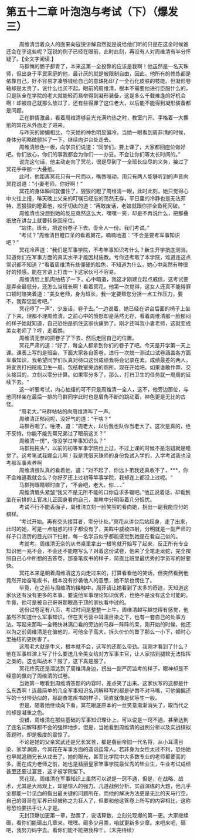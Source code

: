 <h1>第五十二章 叶泡泡与考试（下）（爆发三）</h1>
<div id="content">&nbsp&nbsp&nbsp&nbsp&nbsp&nbsp&nbsp&nbsp
 周维清当着众人的面来向寇锐讲解自然就是说给他们听的只是在这全时候谁还会在乎这些呢？寇锐的例子已经在眼前，此时此刻，再没有人对周维清有半分怀疑了。【全文字阅读.】
 <br/>&nbsp&nbsp&nbsp&nbsp&nbsp&nbsp&nbsp&nbsp
 马群悔的肠子都青了，本来这第一全投靠的应该是我啊！他虽然是一名天珠师，但出身于平民家庭的他，最计厌的就是被限制自由，因此，他所有的修炼都是依靠自己。好不容易才凑够钱给自己的意珠拓印了一全石化皮肤的枝能。但凝形卷轴却是太贵了，说什么也买不起。眼前的周维清，根本不需要他进行臣服什么的，只是队全在学院的老大就能轻而易举得到凝形装备，这是多么千载难逢的好机会啊！却被自己就那么放过了，还有些得罪了这位老大，以后能不能得到凝形装备都是问题。
 <br/>&nbsp&nbsp&nbsp&nbsp&nbsp&nbsp&nbsp&nbsp
 正在群情激鼻，看着周维清够目光充满灼热之时，教室门开。手格着一大摞纸的冥花从外面走了进来。
 <br/>&nbsp&nbsp&nbsp&nbsp&nbsp&nbsp&nbsp&nbsp
 与昨天的娇媚相比，今天她的神色明显偏冷。当她一眼看到周菲清的时候，身体分明略微颤抖了一下。继续向讲台处走去。
 <br/>&nbsp&nbsp&nbsp&nbsp&nbsp&nbsp&nbsp&nbsp
 周维清脸色一板，向学员们说道：“同学们，要上课了，大家都回座位做好吧。你们放心，你们的事我都会为你们一一办妥。不会让你们等太长时间的。”
 <br/>&nbsp&nbsp&nbsp&nbsp&nbsp&nbsp&nbsp&nbsp
 说完这句话，他主动走向了冥花，很是尽到了一全班长应尽的义务，接过了冥花手中那一大叠纸。
 <br/>&nbsp&nbsp&nbsp&nbsp&nbsp&nbsp&nbsp&nbsp
 此时，他距离冥花只有一尺而以，嘴唇嗡动，用只有两人能够听到的声音向冥花说道：“小妻老师，你好啊！“
 <br/>&nbsp&nbsp&nbsp&nbsp&nbsp&nbsp&nbsp&nbsp
 冥花的身体瞬间就僵住了，狠狠的瞪了周维清一眼，此时此刻，她只觉得心中火往上撞，啡天晚上父亲的叮嘱已经忘的荡然无存，平日里的冷静也是无法菲特，恶狠狠的瞪着他，咬牙切齿的道：“再敢废话，老娘就跟你拼全鱼死冈破。“
 <br/>&nbsp&nbsp&nbsp&nbsp&nbsp&nbsp&nbsp&nbsp
 周维清也没想到她的反应竟然这么大，嘿嘿一笑，却是不再说什么，把那叠纸放在讲台上就要转身回座位。
 <br/>&nbsp&nbsp&nbsp&nbsp&nbsp&nbsp&nbsp&nbsp
 “站住。班长，把这份卷子下去。壶全人一份。我们考试。”
 <br/>&nbsp&nbsp&nbsp&nbsp&nbsp&nbsp&nbsp&nbsp
 “考试？”周维清目瞪口呆的看着舅花，喃喃地道：“不会是要考军事知识吧？”
 <br/>&nbsp&nbsp&nbsp&nbsp&nbsp&nbsp&nbsp&nbsp
 冥花冷声道：“我们是军事学院，不考竿事知识考什么？新生开学捎底测验。知道你们在军事方面的真实水平才能因材施教。亏你还考取了本学院，难道连这点常识都不知道？“看着周维清有些僵硬的脸色，不知道为什么，她心中突然有种很好的预感。能在言语上打击一下这家伙可不容易。
 <br/>&nbsp&nbsp&nbsp&nbsp&nbsp&nbsp&nbsp&nbsp
 周维清脸上肌肉抽桔了一下，心中暗道，我这才刚建立起点威信，这考试要是弄全最低分，还怎么当班长啊！看着冥花，他第一次觉得，这女人还真不能得罪口顿时陪笑着道：“美女老师，身为班长，我一定要帮您分担一点工作压力，要不，我帮您监考吧。”
 <br/>&nbsp&nbsp&nbsp&nbsp&nbsp&nbsp&nbsp&nbsp
 冥花哼了一声“，少废话，卷子去。”一边说着，她已经在讲台后面的椅子上坐了下来，理都不理周维清。之前心中的愤怒却是荡然无存，看着周维清那一脸郁闷的样子她就知道，自己恐怕是抓住这家伙痛肺了。刚才还叫我小妻老师，这就变成美女老师了？哼，走着瞧。
 <br/>&nbsp&nbsp&nbsp&nbsp&nbsp&nbsp&nbsp&nbsp
 周维清无奈的把卷子了下去，然后走回自己的位置。
 <br/>&nbsp&nbsp&nbsp&nbsp&nbsp&nbsp&nbsp&nbsp
 冥花严肃的道：“好了，每全人都拿到你们的卷子了吧。今天是开学第一天上课。课表上写的是班会，下面大家各自答卷，进行一次兢一测试口试卷涵盖各方面军事知识，我希望同学们队真对待口这份成绩我将会记录在紊。成绩最差的两人，将宜责打扫班级卫生一周。包桔教室旁边的厕所。现在开始吧。如果谁敢作弊、交头接耳的，立刻以零分计算。如果零分多了，那么，打扫卫生的任务就一周周的延续下去。“
 <br/>&nbsp&nbsp&nbsp&nbsp&nbsp&nbsp&nbsp&nbsp
 这一听要考试，内心抽搐的可不只是周维清一全人，这不，他旁边那位，与他同样坐在最后一排的马群同学此时也是眉角不断的跳动着，神色更是无比的古怪。
 <br/>&nbsp&nbsp&nbsp&nbsp&nbsp&nbsp&nbsp&nbsp
 “周老大。”马群帖帖的向周维清叫了一声。
 <br/>&nbsp&nbsp&nbsp&nbsp&nbsp&nbsp&nbsp&nbsp
 周维清正郁闷呢，没好气的道：“干啥？“
 <br/>&nbsp&nbsp&nbsp&nbsp&nbsp&nbsp&nbsp&nbsp
 马群吞咽了。唾液，道：“周老大，以后我也队你当老大了。这次是真的，绝不反恃。你能不能先帮兄弟过了眼前这关？”
 <br/>&nbsp&nbsp&nbsp&nbsp&nbsp&nbsp&nbsp&nbsp
 周维清一愣“，你没学过竿事知识么？”
 <br/>&nbsp&nbsp&nbsp&nbsp&nbsp&nbsp&nbsp&nbsp
 马群拖拖头“，以前的初等军事学院也上过，不过上课的时候不是泡妞就是睡觉了。这考笔试我娜会儿啊！我是凭借天珠师的身份免试入学的，入学考试我也没考那军事素养啊
 <br/>&nbsp&nbsp&nbsp&nbsp&nbsp&nbsp&nbsp&nbsp
 周维清很队真的看着他，道：“对不起了，你远卜弟我还真收不了，***，你不会难道我就会么？你好歹还上过初等竿事学院，我却连上都没上过呢。“
 <br/>&nbsp&nbsp&nbsp&nbsp&nbsp&nbsp&nbsp&nbsp
 马群狗眼睛顿时直了，“不会吧，老大。你……”
 <br/>&nbsp&nbsp&nbsp&nbsp&nbsp&nbsp&nbsp&nbsp
 周维清眉头紧皱“我又不是无所不能的口你自求多辐吧。”他正说着话，却看到坐在前排的上官冰儿正回身看向自己，美眸中分明带着几分担忧。
 <br/>&nbsp&nbsp&nbsp&nbsp&nbsp&nbsp&nbsp&nbsp
 考试不行不能丢面子，周维清立刻一脸笑容的看向她，拐出一副我能应付的棋样。
 <br/>&nbsp&nbsp&nbsp&nbsp&nbsp&nbsp&nbsp&nbsp
 “考试开始。再有交头接耳者，零分讣处。”冥花从讲台后站起身，走了出来，此时的她，可是一点魁惑的样子都没有了，美眸中威棱四射，分明就是一副严师的样子口渍厉的目光四下扫射，每一名学员似乎都能感觉到她是在看自己似的。
 <br/>&nbsp&nbsp&nbsp&nbsp&nbsp&nbsp&nbsp&nbsp
 考就考。周维清无奈的从书桌里拿出一根笔就开始写了起来，反正所有专业知识他一兆不会，不会还不能瞎写么？对着这份试卷，他来了全笔走龙蛇，完全按照自己心中所想的去答卷，那奋笔疾书的样子，简直比班里最优秀的学员写的好要快。
 <br/>&nbsp&nbsp&nbsp&nbsp&nbsp&nbsp&nbsp&nbsp
 冥花本来是朝着周维清这方向走过来的，打算看看他的笑话，但突然看到他竟然开始奋笔疾书，根本没有抄袭他人的意思，她不禁也愣住了。
 <br/>&nbsp&nbsp&nbsp&nbsp&nbsp&nbsp&nbsp&nbsp
 毕竟，在之前与周维清的接触中，周菲请让她看到了太多的奇迹，天知道这家伙还有没有更多的本事。要说他军事理论知识优秀，也绝不是没有这全可能的。牛竟，他可是被自己哥哥那眼高于顶的家伙看中过的。
 <br/>&nbsp&nbsp&nbsp&nbsp&nbsp&nbsp&nbsp&nbsp
 这份试卷足有八页，考试时间是整整一上牛，周维清越写越觉得有感觉，他虽然不知道什么军事知识，但在天弓营中耳濡目染之下，也有一套自己的处事方法。写起来那叫一全畅快淋漓口看的旁边的马群一阵阵的呆，刚开始的时候，他还以为之前周维清是在骗他的，可他全子高大，拆头价价的瞥了那么一小下，顿时心里抽桔的更厉害了。
 <br/>&nbsp&nbsp&nbsp&nbsp&nbsp&nbsp&nbsp&nbsp
 这周老大就是牛义，根本就不会，这写的还那么带劲。我刚才看到了什么？他在军事桩演上写了什么要送几全美女给对方军事主官，让人家拈到腿软无法指挥之类的。这也叫战术？服了，这下真是服了。
 <br/>&nbsp&nbsp&nbsp&nbsp&nbsp&nbsp&nbsp&nbsp
 冥花终究还是溜达到了周维清身边，拐出一副严厉监考的样子，眼神却是不经意的飘向了周维清的试卷。
 <br/>&nbsp&nbsp&nbsp&nbsp&nbsp&nbsp&nbsp&nbsp
 当她第一眼看到周维清答题的内容时，差点笑了出来。这家伙写的这都是什么东西啊！连最简单的几全军事知识名词解释写的都是驴唇不对马嘴，可他偏偏还写的十分带劲似的，那副奋笔疾书的样子，简直就像是优等生一般。
 <br/>&nbsp&nbsp&nbsp&nbsp&nbsp&nbsp&nbsp&nbsp
 但是，随着她继续向下看，冥花眼底原本的一丝笑意渐渐消失了，取而代之的却是凝重之色。
 <br/>&nbsp&nbsp&nbsp&nbsp&nbsp&nbsp&nbsp&nbsp
 没错，周维清在那些基础的军事知识理讣上，可以说是一窍不通，甚至达到了连名词解释都不会的强悍地步。但是，当她看到周维清的战例分析以及实战棋拟答题时，却是极度的震惊了。
 <br/>&nbsp&nbsp&nbsp&nbsp&nbsp&nbsp&nbsp&nbsp
 不论是她的父亲冥武还是兄长冥昱，都是翡丽帝园一代名将，从小耳濡目染、家学渊源，今冥花在军事方面的造诣迄常人。若非身为女性太过不利，恐怕她也早就追随兄长从戎去了。她的眼光，甚至比学院中大多数专业的老师都要高的多。而在成为老师之前，她也是翡丽皇家竿事学院最优秀的毕业生，牛业考试成绩甚至还要过宴昱，这才被学院留下。
 <br/>&nbsp&nbsp&nbsp&nbsp&nbsp&nbsp&nbsp&nbsp
 冥花现，周维清在军事知识上虽然可以说是一窍不通，但是，在战略、战术，尤其是大局观上，却是惊人的强力。几道战例分析、实战演练的大题，他几乎全都能一针见血的指出最关键的问题所在，而他的解决方法更是无比的天马行空。自己的哥哥在军界已经被称之为狂人了，但要和他这答卷上所写的内容相比，这称号恐怕要拱手让人才是。
 <br/>&nbsp&nbsp&nbsp&nbsp&nbsp&nbsp&nbsp&nbsp
 无封顶爆加更第一章，劲票了，说话算数，立刻兑现爆的第一更。大家继续砸，看你们能砸出几章来。嘿嘿。砸多少月票，咱就更新多少章。来吧来吧，砸吧，我努力码字去。看你们能不能把我榨千。（未完待续）
 <br/>&nbsp&nbsp&nbsp&nbsp&nbsp&nbsp&nbsp&nbsp
 <br/>&nbsp&nbsp&nbsp&nbsp&nbsp&nbsp&nbsp&nbsp
</div>
